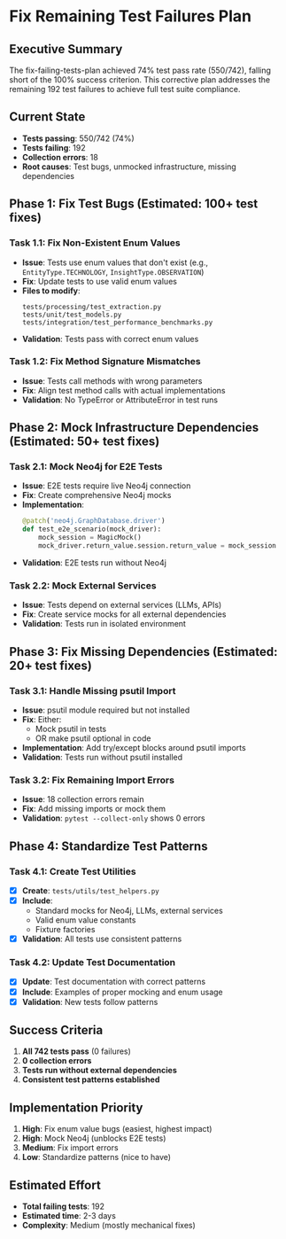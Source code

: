 # Fix Remaining Test Failures Plan

## Executive Summary

The fix-failing-tests-plan achieved 74% test pass rate (550/742), falling short of the 100% success criterion. This corrective plan addresses the remaining 192 test failures to achieve full test suite compliance.

## Current State
- **Tests passing**: 550/742 (74%)
- **Tests failing**: 192
- **Collection errors**: 18
- **Root causes**: Test bugs, unmocked infrastructure, missing dependencies

## Phase 1: Fix Test Bugs (Estimated: 100+ test fixes)

### Task 1.1: Fix Non-Existent Enum Values
- **Issue**: Tests use enum values that don't exist (e.g., `EntityType.TECHNOLOGY`, `InsightType.OBSERVATION`)
- **Fix**: Update tests to use valid enum values
- **Files to modify**:
  ```
  tests/processing/test_extraction.py
  tests/unit/test_models.py
  tests/integration/test_performance_benchmarks.py
  ```
- **Validation**: Tests pass with correct enum values

### Task 1.2: Fix Method Signature Mismatches
- **Issue**: Tests call methods with wrong parameters
- **Fix**: Align test method calls with actual implementations
- **Validation**: No TypeError or AttributeError in test runs

## Phase 2: Mock Infrastructure Dependencies (Estimated: 50+ test fixes)

### Task 2.1: Mock Neo4j for E2E Tests
- **Issue**: E2E tests require live Neo4j connection
- **Fix**: Create comprehensive Neo4j mocks
- **Implementation**:
  ```python
  @patch('neo4j.GraphDatabase.driver')
  def test_e2e_scenario(mock_driver):
      mock_session = MagicMock()
      mock_driver.return_value.session.return_value = mock_session
  ```
- **Validation**: E2E tests run without Neo4j

### Task 2.2: Mock External Services
- **Issue**: Tests depend on external services (LLMs, APIs)
- **Fix**: Create service mocks for all external dependencies
- **Validation**: Tests run in isolated environment

## Phase 3: Fix Missing Dependencies (Estimated: 20+ test fixes)

### Task 3.1: Handle Missing psutil Import
- **Issue**: psutil module required but not installed
- **Fix**: Either:
  - Mock psutil in tests
  - OR make psutil optional in code
- **Implementation**: Add try/except blocks around psutil imports
- **Validation**: Tests run without psutil installed

### Task 3.2: Fix Remaining Import Errors
- **Issue**: 18 collection errors remain
- **Fix**: Add missing imports or mock them
- **Validation**: `pytest --collect-only` shows 0 errors

## Phase 4: Standardize Test Patterns

### Task 4.1: Create Test Utilities
- [x] **Create**: `tests/utils/test_helpers.py`
- [x] **Include**:
  - Standard mocks for Neo4j, LLMs, external services
  - Valid enum value constants
  - Fixture factories
- [x] **Validation**: All tests use consistent patterns

### Task 4.2: Update Test Documentation
- [x] **Update**: Test documentation with correct patterns
- [x] **Include**: Examples of proper mocking and enum usage
- [x] **Validation**: New tests follow patterns

## Success Criteria
1. **All 742 tests pass** (0 failures)
2. **0 collection errors**
3. **Tests run without external dependencies**
4. **Consistent test patterns established**

## Implementation Priority
1. **High**: Fix enum value bugs (easiest, highest impact)
2. **High**: Mock Neo4j (unblocks E2E tests)
3. **Medium**: Fix import errors
4. **Low**: Standardize patterns (nice to have)

## Estimated Effort
- **Total failing tests**: 192
- **Estimated time**: 2-3 days
- **Complexity**: Medium (mostly mechanical fixes)